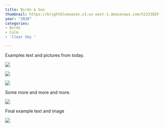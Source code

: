 ```yaml
---
title: Birds & Sun
thumbnail: https://brightbluewaves.s3.us-east-1.amazonaws.com/52333EEF-4698-4577-B931-014EC56ADD99.jpeg
year: "2020"
categories:
- Birds
- Calm
- 'Clear Sky '

---
```

Examples text and pictures from today.

![](https://brightbluewaves.s3.us-east-1.amazonaws.com/0C481A7E-7DC7-4260-88F2-57BB6D1E1614.jpeg)

![](https://brightbluewaves.s3.us-east-1.amazonaws.com/97F95B98-B435-4507-8951-3F1FAFB73E61.jpeg)

![](https://brightbluewaves.s3.us-east-1.amazonaws.com/7F5387F2-72C3-4EAA-AF27-04D7AA387EA7.jpeg)

Some more and more and more. 

![](https://brightbluewaves.s3.us-east-1.amazonaws.com/F3BFEB1C-0697-4DE5-A962-AE22835AB69E.jpeg)

Final example text and image

![](https://brightbluewaves.s3.us-east-1.amazonaws.com/97F95B98-B435-4507-8951-3F1FAFB73E61.jpeg)